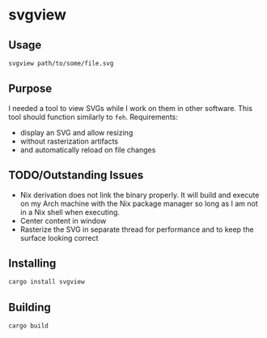 # svgview

## Usage
```bash
svgview path/to/some/file.svg
```

## Purpose
I needed a tool to view SVGs while I work on them in other software. This tool should function similarly to `feh`. Requirements:
- display an SVG and allow resizing
- without rasterization artifacts
- and automatically reload on file changes

## TODO/Outstanding Issues
- Nix derivation does not link the binary properly. It will build and execute on my Arch machine with the Nix package manager so long as I am not in a Nix shell when executing.
- Center content in window
- Rasterize the SVG in separate thread for performance and to keep the surface looking correct

## Installing
```bash
cargo install svgview
```

## Building
```bash
cargo build
```
